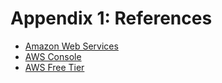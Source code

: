 # Appendix 1: References

* [Amazon Web Services](https://aws.amazon.com/)
* [AWS Console](https://console.aws.amazon.com/console/home)
* [AWS Free Tier](https://aws.amazon.com/free/)
